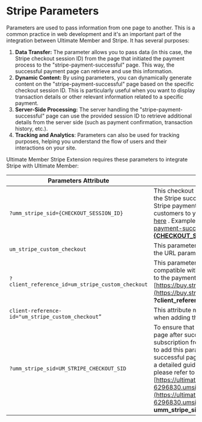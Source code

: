 ---
---
# Stripe Parameters
 Parameters are used to pass information from one page to another. This is a common practice in web development and it's an important part of the integration between Ultimate Member and Stripe. It has several purposes:

1. <strong>Data Transfer:</strong> The parameter allows you to pass data (in this case, the Stripe checkout session ID) from the page that initiated the payment process to the "stripe-payment-successful" page. This way, the successful payment page can retrieve and use this information.
2. <strong>Dynamic Content:</strong> By using parameters, you can dynamically generate content on the "stripe-payment-successful" page based on the specific checkout session ID. This is particularly useful when you want to display transaction details or other relevant information related to a specific payment.
3. <strong>Server-Side Processing:</strong> The server handling the "stripe-payment-successful" page can use the provided session ID to retrieve additional details from the server side (such as payment confirmation, transaction history, etc.).
4. <strong>Tracking and Analytics</strong>: Parameters can also be used for tracking purposes, helping you understand the flow of users and their interactions on your site.

 Ultimate Member Stripe Extension requires these parameters to integrate Stripe with Ultimate Member:

| <strong>Parameters Attribute</strong> | <strong>Description</strong> |
|---|---|
| `?umm_stripe_sid={CHECKOUT_SESSION_ID}` | This checkout URL parameter attribute is added to the Stripe success page URL of your website, in the Stripe payment link setting to redirect your customers to your website. You can read more info  [here](/docs-v3/um-stripe/article/1885-stripe-support-payment-link-for-checkout) .        Example:  [https://yoursite.com/stripe-payment-successful/<strong>?umm\_stripe\_sid={CHECKOUT\_SESSION\_ID}</strong>](https://yoursite.com/stripe-payment-successful/?umm_stripe_sid={CHECKOUT_SESSION_ID}) |
| `um_stripe_custom_checkout` | This parameter is added in the client reference ID, in the URL parameters of your product payment link. |
| `?client_reference_id=um_stripe_custom_checkout` | This parameter is used to make the payment link compatible with the UM Stripe extension. It is added to the payment link of your product.         Example:  [https://buy.stripe.com/test\_3cs3dk77sf2o5tmfYZ](https://buy.stripe.com/test_3cs3dk77sf2o5tmfYZ) <strong>?client\_reference\_id=um\_stripe\_custom\_checkout</strong> |
| `client-reference-id="um_stripe_custom_checkout”` | This attribute must be added to the Buy button code when adding the code to your site. |
| `?umm_stripe_sid=UM_STRIPE_CHECKOUT_SID` | To ensure that users are redirected to the success page after successfully purchasing a product or subscription from your registration form, you need to add this parameter attribute to the payment successful page URL in the registration options. For a detailed guide on how to set up the redirection, please refer to this  [article](/docs-v3/um-stripe/article/1634-stripe---add-subscription-plans-to-a-registeration-form) .        Example:  [https://ultimate-member-32680-6296830.umsites.net/payment-successful/](https://ultimate-member-32680-6296830.umsites.net/payment-successful/) <strong>?umm\_stripe\_sid=UM\_STRIPE\_CHECKOUT\_SID</strong> |